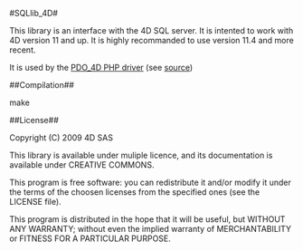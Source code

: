 #SQLlib_4D#

This library is an interface with the 4D SQL server.
It is intented to work with 4D version 11 and up.
It is highly recommanded to use version 11.4 and more recent.

It is used by the [PDO_4D PHP driver](http://php.net/manual/en/ref.pdo-4d.php) (see [source](http://pecl.php.net/package/PDO_4D))


##Compilation##

make

##License##

Copyright (C) 2009 4D SAS

This library is available under muliple licence, and its documentation
is available under CREATIVE COMMONS.

This program is free software: you can redistribute it and/or modify
it under the terms of the choosen licenses from the specified ones
(see the LICENSE file).

This program is distributed in the hope that it will be useful,
but WITHOUT ANY WARRANTY; without even the implied warranty of
MERCHANTABILITY or FITNESS FOR A PARTICULAR PURPOSE.
